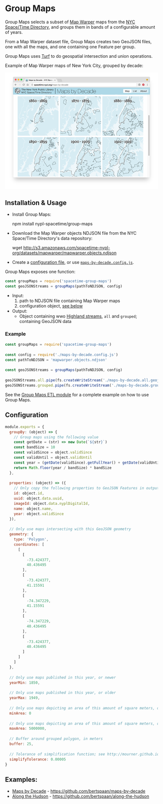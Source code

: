 # Group Maps

Group Maps selects a subset of [Map Warper](http://maps.nypl.org/warper/) maps from the [NYC Space/Time Directory](http://spacetime.nypl.org), and groups them in bands of a configurable amount of years.

From a Map Warper dataset file, Group Maps creates two GeoJSON files, one with all the maps, and one containing one Feature per group.

Group Maps uses [Turf](http://turfjs.org/) to do geospatial intersection and union operations.

Example of Map Warper maps of New York City, grouped by decade:

[![Example: Maps by Decade](maps-by-decade.png)](http://spacetime.nypl.org/maps-by-decade)

## Installation & Usage

- Install Group Maps:

  npm install nypl-spacetime/group-maps

- Download the Map Warper objects NDJSON file from the NYC Space/Time Directory's data repository:

  wget http://s3.amazonaws.com/spacetime-nypl-org/datasets/mapwarper/mapwarper.objects.ndjson

- Create a [configuration file](#configuration), or use [`maps-by-decade.config.js`](maps-by-decade.config.js).

Group Maps exposes one function:

```js
const groupMaps = require('spacetime-group-maps')
const geoJSONStreams = groupMaps(pathToNDJSON, config)
```

- Input:
  1. path to NDJSON file containing Map Warper maps
  2. configuration object, [see below](#configuration)
- Output:
  - Object containing wwo [Highland streams](http://highlandjs.org/), `all` and `grouped`; containing GeoJSON data

### Example

```js
const groupMaps = require('spacetime-group-maps')

const config = require('./maps-by-decade.config.js')
const pathToNDJSON = 'mapwarper.objects.ndjson'

const geoJSONStreams = groupMaps(pathToNDJSON, config)

geoJSONStreams.all.pipe(fs.createWriteStream('./maps-by-decade.all.geojson'))
geoJSONStreams.grouped.pipe(fs.createWriteStream('./maps-by-decade.grouped.geojson'))
```

See the [Group Maps ETL module](https://github.com/nypl-spacetime/etl-group-maps) for a complete example on how to use Group Maps.

## Configuration

```js
module.exports = {
  groupBy: (object) => {
    // Group maps using the following value
    const getDate = (str) => new Date(`${str}`)
    const bandSize = 10
    const validSince = object.validSince
    const validUntil = object.validUntil
    const year = (getDate(validSince).getFullYear() + getDate(validUntil).getFullYear()) / 2
    return Math.floor(year / bandSize) * bandSize
  },

  properties: (object) => ({
    // Only copy the following properties to GeoJSON Features in output
    id: object.id,
    uuid: object.data.uuid,
    imageId: object.data.nyplDigitalId,
    name: object.name,
    year: object.validSince
  }),

  // Only use maps intersecting with this GeoJSON geometry
  geometry: {
    type: 'Polygon',
    coordinates: [
      [
        [
          -73.424377,
          40.436495
        ],
        [
          -73.424377,
          41.15591
        ],
        [
          -74.347229,
          41.15591
        ],
        [
          -74.347229,
          40.436495
        ],
        [
          -73.424377,
          40.436495
        ]
      ]
    ]
  },

  // Only use maps published in this year, or newer
  yearMin: 1850,

  // Only use maps published in this year, or older
  yearMax: 1949,

  // Only use maps depicting an area of this amount of square meters, or more
  minArea: 0

  // Only use maps depicting an area of this amount of square meters, or less
  maxArea: 5000000,

  // Buffer around grouped polygon, in meters
  buffer: 25,

  // Tolerance of simplification function; see http://mourner.github.io/simplify-js/
  simplifyTolerance: 0.00005
}
```

## Examples:

- [Maps by Decade](http://spacetime.nypl.org/maps-by-decade) - https://github.com/bertspaan/maps-by-decade
- [Along the Hudson](http://bertspaan.nl/along-the-hudson) - https://github.com/bertspaan/along-the-hudson
